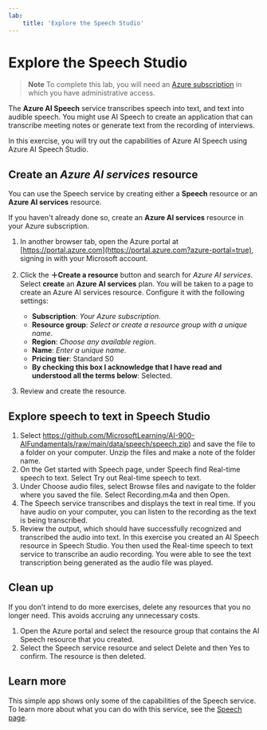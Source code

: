 ```yaml
---
lab:
    title: 'Explore the Speech Studio'
---
```


# Explore the Speech Studio

> **Note**
> To complete this lab, you will need an [Azure subscription](https://azure.microsoft.com/free?azure-portal=true) in which you have administrative access.

The **Azure AI Speech** service transcribes speech into text, and text into audible speech. You might use AI Speech to create an application that can transcribe meeting notes or generate text from the recording of interviews.

In this exercise, you will try out the capabilities of Azure AI Speech using Azure AI Speech Studio. 

## Create an *Azure AI services* resource

You can use the Speech service by creating either a **Speech** resource or an **Azure AI services** resource.

If you haven't already done so, create an **Azure AI services** resource in your Azure subscription.

1. In another browser tab, open the Azure portal at [https://portal.azure.com](https://portal.azure.com?azure-portal=true), signing in with your Microsoft account.

1. Click the **&#65291;Create a resource** button and search for *Azure AI services*. Select **create** an **Azure AI services** plan. You will be taken to a page to create an Azure AI services resource. Configure it with the following settings:
    - **Subscription**: *Your Azure subscription*.
    - **Resource group**: *Select or create a resource group with a unique name*.
    - **Region**: *Choose any available region*.
    - **Name**: *Enter a unique name*.
    - **Pricing tier**: Standard S0
    - **By checking this box I acknowledge that I have read and understood all the terms below**: Selected.

1. Review and create the resource.

## Explore speech to text in Speech Studio
1.	Select https://github.com/MicrosoftLearning/AI-900-AIFundamentals/raw/main/data/speech/speech.zip) and save the file to a folder on your computer. Unzip the files and make a note of the folder name.
2.	On the Get started with Speech page, under Speech find Real-time speech to text. Select Try out Real-time speech to text. 
3.	Under Choose audio files, select Browse files and navigate to the folder where you saved the file. Select Recording.m4a and then Open.
4.	The Speech service transcribes and displays the text in real time. If you have audio on your computer, you can listen to the recording as the text is being transcribed.
5.	Review the output, which should have successfully recognized and transcribed the audio into text.
In this exercise you created an AI Speech resource in Speech Studio. You then used the Real-time speech to text service to transcribe an audio recording. You were able to see the text transcription being generated as the audio file was played.

## Clean up
If you don’t intend to do more exercises, delete any resources that you no longer need. This avoids accruing any unnecessary costs.
1.	Open the Azure portal and select the resource group that contains the AI Speech resource that you created. 
2.	Select the Speech service resource and select Delete and then Yes to confirm. The resource is then deleted. 


## Learn more

This simple app shows only some of the capabilities of the Speech service. To learn more about what you can do with this service, see the [Speech page](https://azure.microsoft.com/services/cognitive-services/speech-services/).
